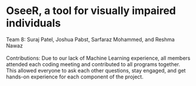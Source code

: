# OseeR, a tool for visually impaired individuals
Team 8: Suraj Patel, Joshua Pabst, Sarfaraz Mohammed, and Reshma Nawaz 
<br />
<br />
Contributions: Due to our lack of Machine Learning experience, all members attended each coding meeting and contributed to all programs together. This allowed everyone to ask each other questions, stay engaged, and get hands-on experience for each component of the project.
